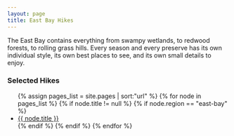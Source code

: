 ```yaml
---
layout: page
title: East Bay Hikes
---
```


<p class="message">
  The East Bay contains everything from swampy wetlands, to redwood forests, to rolling grass hills. Every season and every preserve has its own individual style, its own best places to see, and its own small details to enjoy.
</p>

### Selected Hikes

<ul>
{% assign pages_list = site.pages | sort:"url" %}
{% for node in pages_list %}
    {% if node.title != null %}
    {% if node.region == "east-bay" %}
<li><a class="hike-difficulty-{{ node.difficulty }}" href="{{ node.url | absolute_url }}">{{ node.title }}</a></li>
    {% endif %}
    {% endif %}
{% endfor %}
</ul>

<!-- 
### Select park agencies and organizations in the East Bay 
* [East Bay Regional Parks](https://www.ebparks.org/)
* [East Bay Municipal Utility District](https://www.ebmud.com/recreation/east-bay/east-bay-trails)
* [John Muir Land Trust](https://jmlt.org/)
* [Walnut Creek Open Space](https://www.walnut-creek.org/departments/open-space)
-->
